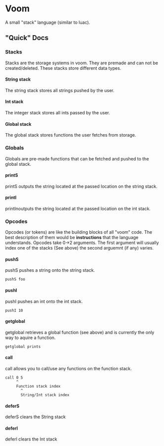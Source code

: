 # Voom
A small "stack" language (similar to luac).

## "Quick" Docs

### Stacks
Stacks are the storage systems in voom. They are premade and can not be created/deleted.
These stacks store different data types.

#### String stack
The string stack stores all strings pushed by the user.

#### Int stack
The integer stack stores all ints passed by the user.

#### Global stack
The global stack stores functions the user fetches from storage.

### Globals
Globals are pre-made functions that can be fetched and pushed to the global stack.

#### printS
printS outputs the string located at the passed location on the string stack.

#### printI
printInoutputs the string located at the passed location on the int stack.

### Opcodes
Opcodes (or tokens) are like the building blocks of all "voom" code.
The best description of them would be **instructions** that the language understands.
Opcodes take 0->2 arguments. The first argument will usually index one of the stacks (See above)
the second arguemnt (if any) varies.

#### pushS
pushS pushes a string onto the string stack.

```
pushS foo
```

#### pushI
pushI pushes an int onto the int stack.

```
pushI 10
```

#### getglobal
getglobal retrieves a global function (see above) and is currently the only way to aquire a
function.

```
getglobal prints
```

#### call
call allows you to call/use any functions on the function stack.

```
call 0 5
     ^
     Function stack index
       ^
       String/Int stack index
```

#### deferS
deferS clears the String stack

#### deferI
deferI clears the Int stack
